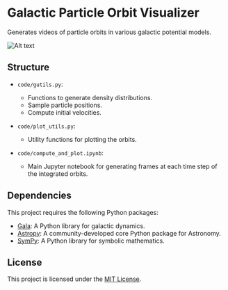 # Galactic Particle Orbit Visualizer

Generates videos of particle orbits in various galactic potential models. 

<!-- ![Video GIF Placeholder](figures/NFW_k/video_20.gif)
![Alt text](figures/NFW_k/video_20.gif "NFW") -->

![Alt text](figures/NFW_k/pngs/render_0129.png)


## Structure
- `code/gutils.py`: 
  - Functions to generate density distributions.
  - Sample particle positions.
  - Compute initial velocities.

- `code/plot_utils.py`: 
  - Utility functions for plotting the orbits.

- `code/compute_and_plot.ipynb`: 
  - Main Jupyter notebook for generating frames at each time step of the integrated orbits.

## Dependencies
This project requires the following Python packages:
- [Gala](https://github.com/adrn/gala): A Python library for galactic dynamics.
- [Astropy](https://www.astropy.org/): A community-developed core Python package for Astronomy.
- [SymPy](https://www.sympy.org/): A Python library for symbolic mathematics.

## License
This project is licensed under the [MIT License](LICENSE.md).
